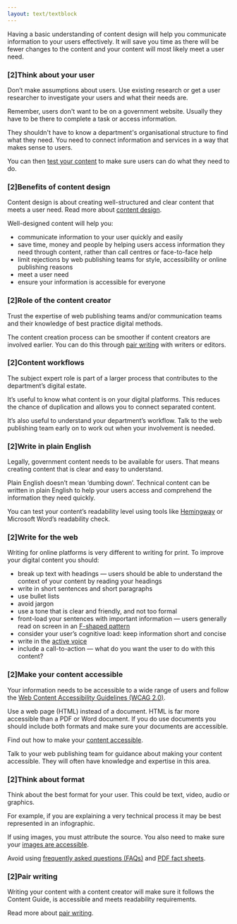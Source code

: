```yaml
---
layout: text/textblock
---
```

Having a basic understanding of content design will help you communicate information to your users effectively. It will save you time as there will be fewer changes to the content and your content will most likely meet a user need.
 
### [2]Think about your user
Don’t make assumptions about users. Use existing research or get a user researcher to investigate your users and what their needs are.
 
Remember, users don't want to be on a government website. Usually they have to be there to complete a task or access information.
 
They shouldn't have to know a department's organisational structure to find what they need. You need to connect information and services in a way that makes sense to users.
 
You can then [test your content](/creating-user-centred-content/testing-content/) to make sure users can do what they need to do.
 
### [2]Benefits of content design
Content design is about creating well-structured and clear content that meets a user need. Read more about [content design](/creating-user-centred-content/content-design/).
 
Well-designed content will help you:
- communicate information to your user quickly and easily
- save time, money and people by helping users access information they need through content, rather than call centres or face-to-face help
- limit rejections by web publishing teams for style, accessibility or online publishing reasons
- meet a user need
- ensure your information is accessible for everyone

### [2]Role of the content creator
Trust the expertise of web publishing teams and/or communication teams and their knowledge of best practice digital methods.
 
The content creation process can be smoother if content creators are involved earlier. You can do this through [pair writing](/creating-user-centred-content/content-design/pair-writing/) with writers or editors.
 
### [2]Content workflows
The subject expert role is part of a larger process that contributes to the department’s digital estate.
 
It’s useful to know what content is on your digital platforms. This reduces the chance of duplication and allows you  to connect separated content.
 
It’s also useful to understand your department’s workflow. Talk to the web publishing team early on to work out when your involvement is needed.
 
### [2]Write in plain English
Legally, government content needs to be available for users. That means creating content that is clear and easy to understand.
 
Plain English doesn’t mean ‘dumbing down’. Technical content can be written in plain English to help your users access and comprehend the information they need quickly. 
 
You can test your content’s readability level using tools like [Hemingway](http://www.hemingwayapp.com) or Microsoft Word’s readability check.
 
### [2]Write for the web
Writing for online platforms is very different to writing for print. To improve your digital content you should:
- break up text with headings — users should be able to understand the context of your content by reading your headings
- write in short sentences and short paragraphs
- use bullet lists
- avoid jargon
- use a tone that is clear and friendly, and not too formal
- front-load your sentences with important information — users generally read on screen in an [F-shaped pattern](https://www.nngroup.com/articles/f-shaped-pattern-reading-web-content/)
- consider your user’s cognitive load: keep information short and concise
- write in the [active voice](https://guides.service.gov.au/content-guide/writing-style/#voice)
- include a call-to-action — what do you want the user to do with this content?

### [2]Make your content accessible
Your information needs to be accessible to a wide range of users and follow the [Web Content Accessibility Guidelines (WCAG 2.0)](https://www.w3.org/WAI/intro/wcag).
 
Use a web page (HTML) instead of a document. HTML is far more accessible than a PDF or Word document. If you do use documents you should include both formats and make sure your documents are accessible.
 
Find out how to make your [content accessible](https://guides.service.gov.au/content-guide/accessibility-inclusivity/).
 
Talk to your web publishing team for guidance about making your content accessible. They will often have knowledge and expertise in this area.
 
### [2]Think about format
Think about the best format for your user. This could be text, video, audio or graphics.
 
For example, if you are explaining a very technical process it may be best represented in an infographic.
 
If using images, you must attribute the source. You also need to make sure your [images are accessible](https://guides.service.gov.au/content-guide/accessibility-inclusivity/#images-and-alt-text).
 
Avoid using [frequently asked questions (FAQs)](https://guides.service.gov.au/content-guide/types-of-content/#faqs) and [PDF fact sheets](https://guides.service.gov.au/content-guide/types-of-content/#fact-sheets).
 
### [2]Pair writing
Writing your content with a content creator will make sure it follows the Content Guide, is accessible and meets readability requirements.
 
Read more about [pair writing](/creating-user-centred-content/content-design/pair-writing/).

